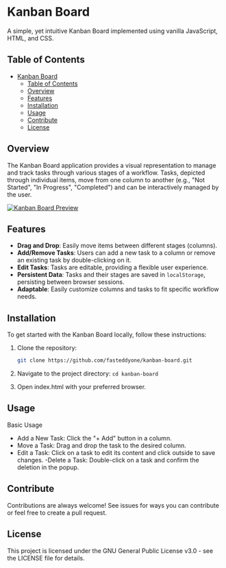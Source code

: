 # Kanban Board

A simple, yet intuitive Kanban Board implemented using vanilla JavaScript, HTML, and CSS.

## Table of Contents
- [Kanban Board](#kanban-board)
  - [Table of Contents](#table-of-contents)
  - [Overview](#overview)
  - [Features](#features)
  - [Installation](#installation)
  - [Usage](#usage)
  - [Contribute](#contribute)
  - [License](#license)

## Overview

The Kanban Board application provides a visual representation to manage and track tasks through various stages of a workflow. Tasks, depicted through individual items, move from one column to another (e.g., "Not Started", "In Progress", "Completed") and can be interactively managed by the user.

[![Kanban Board Preview](https://fasteddyone.github.io/KanbanBoard/)](https://fasteddyone.github.io/KanbanBoard/)

## Features
- **Drag and Drop**: Easily move items between different stages (columns).
- **Add/Remove Tasks**: Users can add a new task to a column or remove an existing task by double-clicking on it.
- **Edit Tasks**: Tasks are editable, providing a flexible user experience.
- **Persistent Data**: Tasks and their stages are saved in `localStorage`, persisting between browser sessions.
- **Adaptable**: Easily customize columns and tasks to fit specific workflow needs.

## Installation

To get started with the Kanban Board locally, follow these instructions:

1. Clone the repository:
   ```bash
   git clone https://github.com/fasteddyone/kanban-board.git

2. Navigate to the project directory:
```cd kanban-board```

3. Open index.html with your preferred browser.

## Usage
Basic Usage
- Add a New Task: Click the "+ Add" button in a column.
- Move a Task: Drag and drop the task to the desired column.
- Edit a Task: Click on a task to edit its content and click outside to save changes.
-Delete a Task: Double-click on a task and confirm the deletion in the popup.

## Contribute
Contributions are always welcome! See issues for ways you can contribute or feel free to create a pull request.


## License
This project is licensed under the GNU General Public License v3.0 - see the LICENSE file for details.
